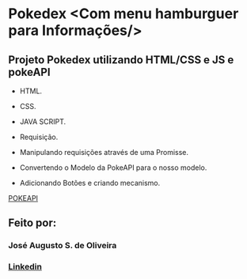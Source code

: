 # Pokedex <Com menu hamburguer para Informações/>
## Projeto Pokedex utilizando HTML/CSS e JS e pokeAPI

* HTML.
* CSS.
* JAVA SCRIPT.

* Requisição.
* Manipulando requisições através de uma Promisse.
* Convertendo o Modelo da PokeAPI para o nosso modelo.
* Adicionando Botões e criando mecanismo.

[POKEAPI](https://pokeapi.co/)

## Feito por:

### José Augusto S. de Oliveira

### [Linkedin](https://www.linkedin.com/in/jos%C3%A9-augusto-oliveira-b18390152/)
